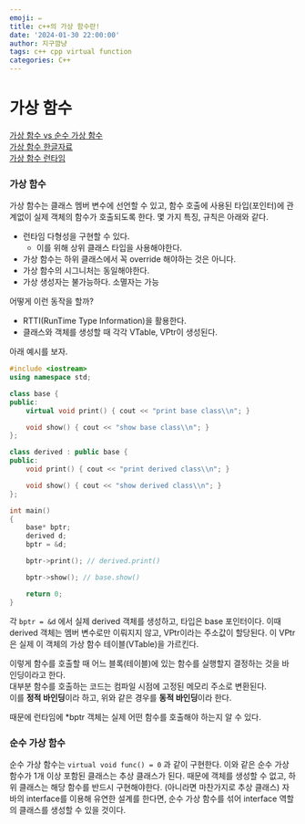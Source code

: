 ```yaml
---
emoji: ✏️
title: c++의 가상 함수란!
date: '2024-01-30 22:00:00'
author: 지구깜냥
tags: c++ cpp virtual function
categories: C++
---
```


# 가상 함수

[가상 함수 vs 순수 가상 함수](https://www.geeksforgeeks.org/difference-between-virtual-function-and-pure-virtual-function-in-c/)    
[가상 함수 한글자료](https://tcpschool.com/cpp/cpp_polymorphism_virtual)  
[가상 함수 런타임](https://www.geeksforgeeks.org/virtual-functions-and-runtime-polymorphism-in-cpp/)

### 가상 함수
가상 함수는 클래스 멤버 변수에 선언할 수 있고, 함수 호출에 사용된 타입(포인터)에 관계없이 실제 객체의 함수가 호출되도록 한다.
몇 가지 특징, 규칙은 아래와 같다.

- 런타임 다형성을 구현할 수 있다.
   - 이를 위해 상위 클래스 타입을 사용해야한다.
- 가상 함수는 하위 클래스에서 꼭 override 해야하는 것은 아니다.
- 가상 함수의 시그니처는 동일해야한다.
- 가상 생성자는 불가능하다. 소멸자는 가능

어떻게 이런 동작을 할까?
- RTTI(RunTime Type Information)을 활용한다.
- 클래스와 객체를 생성할 때 각각 VTable, VPtr이 생성된다.
  
아래 예시를 보자.

```cpp
#include <iostream>
using namespace std;

class base {
public:
	virtual void print() { cout << "print base class\\n"; }

	void show() { cout << "show base class\\n"; }
};

class derived : public base {
public:
	void print() { cout << "print derived class\\n"; }

	void show() { cout << "show derived class\\n"; }
};

int main()
{
	base* bptr;
	derived d;
	bptr = &d;

	bptr->print(); // derived.print()

	bptr->show(); // base.show()

	return 0;
}

```

각 `bptr = &d` 에서 실제 derived 객체를 생성하고, 타입은 base 포인터이다.
이때 derived 객체는 멤버 변수로만 이뤄지지 않고, VPtr이라는 주소값이 할당된다.
이 VPtr은 실제 이 객체의 가상 함수 테이블(VTable)을 가르킨다.

이렇게 함수를 호출할 때 어느 블록(테이블)에 있는 함수를 실행할지 결정하는 것을 바인딩이라고 한다.  
대부분 함수를 호출하는 코드는 컴파일 시점에 고정된 메모리 주소로 변환된다.  
이를 **정적 바인딩**이라 하고, 위와 같은 경우를 **동적 바인딩**이라 한다.

때문에 런타임에 \*bptr 객체는 실제 어떤 함수를 호출해야 하는지 알 수 있다.

### 순수 가상 함수
순수 가상 함수는 `virtual void func() = 0` 과 같이 구현한다.
이와 같은 순수 가상 함수가 1개 이상 포함된 클래스는 추상 클래스가 된다.
때문에 객체를 생성할 수 없고, 하위 클래스는 해당 함수를 반드시 구현해야한다. (아니라면 마찬가지로 추상 클래스)
자바의 interface를 이용해 유연한 설계를 한다면, 순수 가상 함수를 섞어 interface 역할의 클래스를 생성할 수 있을 것이다.

